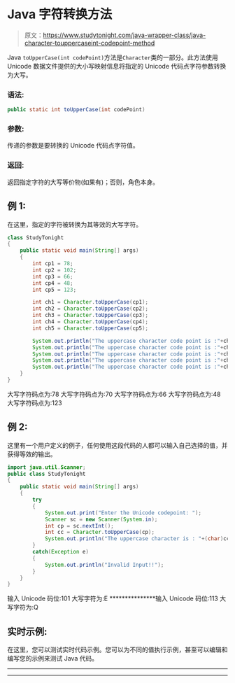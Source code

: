 # Java 字符转换方法

> 原文：<https://www.studytonight.com/java-wrapper-class/java-character-touppercaseint-codepoint-method>

Java `toUpperCase(int codePoint)`方法是`Character`类的一部分。此方法使用 Unicode 数据文件提供的大小写映射信息将指定的 Unicode 代码点字符参数转换为大写。

### 语法:

```java
public static int toUpperCase(int codePoint) 
```

### 参数:

传递的参数是要转换的 Unicode 代码点字符值。

### 返回:

返回指定字符的大写等价物(如果有)；否则，角色本身。

## 例 1:

在这里，指定的字符被转换为其等效的大写字符。

```java
class StudyTonight
{  
	public static void main(String[] args)
	{  
		int cp1 = 78;  
		int cp2 = 102;  
		int cp3 = 66;  
		int cp4 = 48;   
		int cp5 = 123;  

		int ch1 = Character.toUpperCase(cp1);  
		int ch2 = Character.toUpperCase(cp2);  
		int ch3 = Character.toUpperCase(cp3);  
		int ch4 = Character.toUpperCase(cp4);  
		int ch5 = Character.toUpperCase(cp5);  

		System.out.println("The uppercase character code point is :"+ch1);  
		System.out.println("The uppercase character code point is :"+ch2); 
		System.out.println("The uppercase character code point is :"+ch3);  
		System.out.println("The uppercase character code point is :"+ch4);  
		System.out.println("The uppercase character code point is :"+ch5);  
	}  
}
```

大写字符码点为:78
大写字符码点为:70
大写字符码点为:66
大写字符码点为:48
大写字符码点为:123

## 例 2:

这里有一个用户定义的例子，任何使用这段代码的人都可以输入自己选择的值，并获得等效的输出。

```java
import java.util.Scanner; 
public class StudyTonight
{  
	public static void main(String[] args)
	{  
		try
		{
			System.out.print("Enter the Unicode codepoint: ");  
			Scanner sc = new Scanner(System.in);         
			int cp = sc.nextInt();  
			int cc = Character.toUpperCase(cp);
			System.out.println("The uppercase character is : "+(char)cc);
		}
		catch(Exception e)
		{
			System.out.println("Invalid Input!!");
		}
	}  
}
```

输入 Unicode 码位:101
大写字符为:E
***************输入 Unicode 码位:113
大写字符为:Q

## 实时示例:

在这里，您可以测试实时代码示例。您可以为不同的值执行示例，甚至可以编辑和编写您的示例来测试 Java 代码。

* * *

* * *